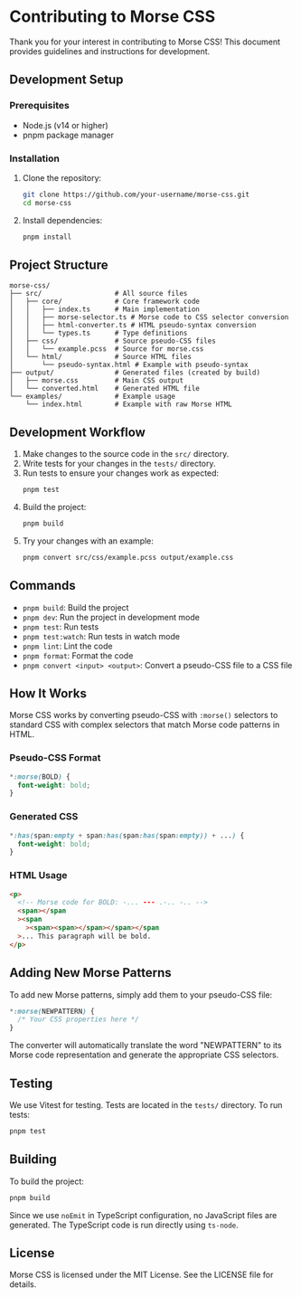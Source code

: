 # Contributing to Morse CSS

Thank you for your interest in contributing to Morse CSS! This document provides guidelines and instructions for development.

## Development Setup

### Prerequisites

- Node.js (v14 or higher)
- pnpm package manager

### Installation

1. Clone the repository:

   ```bash
   git clone https://github.com/your-username/morse-css.git
   cd morse-css
   ```

2. Install dependencies:
   ```bash
   pnpm install
   ```

## Project Structure

```
morse-css/
├── src/                  # All source files
│   ├── core/             # Core framework code
│   │   ├── index.ts      # Main implementation
│   │   ├── morse-selector.ts # Morse code to CSS selector conversion
│   │   ├── html-converter.ts # HTML pseudo-syntax conversion
│   │   └── types.ts      # Type definitions
│   ├── css/              # Source pseudo-CSS files
│   │   └── example.pcss  # Source for morse.css
│   └── html/             # Source HTML files
│       └── pseudo-syntax.html # Example with pseudo-syntax
├── output/               # Generated files (created by build)
│   ├── morse.css         # Main CSS output
│   └── converted.html    # Generated HTML file
└── examples/             # Example usage
    └── index.html        # Example with raw Morse HTML
```

## Development Workflow

1. Make changes to the source code in the `src/` directory.
2. Write tests for your changes in the `tests/` directory.
3. Run tests to ensure your changes work as expected:
   ```bash
   pnpm test
   ```
4. Build the project:
   ```bash
   pnpm build
   ```
5. Try your changes with an example:
   ```bash
   pnpm convert src/css/example.pcss output/example.css
   ```

## Commands

- `pnpm build`: Build the project
- `pnpm dev`: Run the project in development mode
- `pnpm test`: Run tests
- `pnpm test:watch`: Run tests in watch mode
- `pnpm lint`: Lint the code
- `pnpm format`: Format the code
- `pnpm convert <input> <output>`: Convert a pseudo-CSS file to a CSS file

## How It Works

Morse CSS works by converting pseudo-CSS with `:morse()` selectors to standard CSS with complex selectors that match Morse code patterns in HTML.

### Pseudo-CSS Format

```css
*:morse(BOLD) {
  font-weight: bold;
}
```

### Generated CSS

```css
*:has(span:empty + span:has(span:has(span:empty)) + ...) {
  font-weight: bold;
}
```

### HTML Usage

```html
<p>
  <!-- Morse code for BOLD: -... --- .-.. -.. -->
  <span></span
  ><span
    ><span><span></span></span></span
  >... This paragraph will be bold.
</p>
```

## Adding New Morse Patterns

To add new Morse patterns, simply add them to your pseudo-CSS file:

```css
*:morse(NEWPATTERN) {
  /* Your CSS properties here */
}
```

The converter will automatically translate the word "NEWPATTERN" to its Morse code representation and generate the appropriate CSS selectors.

## Testing

We use Vitest for testing. Tests are located in the `tests/` directory. To run tests:

```bash
pnpm test
```

## Building

To build the project:

```bash
pnpm build
```

Since we use `noEmit` in TypeScript configuration, no JavaScript files are generated. The TypeScript code is run directly using `ts-node`.

## License

Morse CSS is licensed under the MIT License. See the LICENSE file for details.
